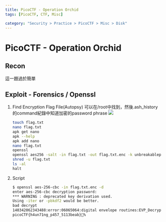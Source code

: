 ```yaml
---
title: PicoCTF - Operation Orchid
tags: [PicoCTF, CTF, Misc]

category: "Security > Practice > PicoCTF > Misc > Disk"
---
```


# PicoCTF - Operation Orchid
## Recon
這一題過於簡單
## Exploit - Forensics / Openssl
1. Find Encryption Flag File(Autopsy)
可以在/root中找到，然後.ash_history的command紀錄中知道加密的password phrase
    ![](https://hackmd.io/_uploads/rJdlBhLgp.png)
    
    ```bash
    touch flag.txt
    nano flag.txt 
    apk get nano
    apk --help
    apk add nano
    nano flag.txt 
    openssl
    openssl aes256 -salt -in flag.txt -out flag.txt.enc -k unbreakablepassword1234567
    shred -u flag.txt
    ls -al
    halt
    ```
2. Script
    ```bash
    $ openssl aes-256-cbc -in flag.txt.enc -d
    enter aes-256-cbc decryption password:
    *** WARNING : deprecated key derivation used.
    Using -iter or -pbkdf2 would be better.
    bad decrypt
    140342062343488:error:06065064:digital envelope routines:EVP_DecryptFinal_ex:bad decrypt:crypto/evp/evp_enc.c:612:
    picoCTF{h4un71ng_p457_5113beab}%
    ```